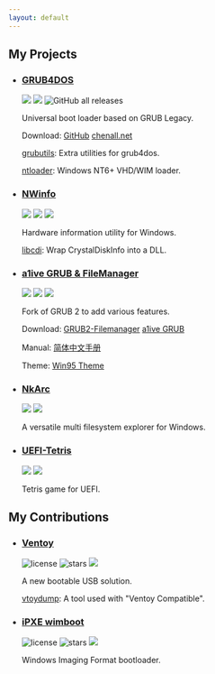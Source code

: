```yaml
---
layout: default
---
```


## My Projects

- ### [GRUB4DOS](https://github.com/chenall/grub4dos)

  ![](https://img.shields.io/github/license/chenall/grub4dos) ![](https://img.shields.io/github/stars/chenall/grub4dos?style=flat) ![GitHub all releases](https://img.shields.io/github/downloads/chenall/grub4dos/total)

  Universal boot loader based on GRUB Legacy.

  Download: [GitHub](https://github.com/chenall/grub4dos/releases) [chenall.net](http://grub4dos.chenall.net/)

  [grubutils](https://github.com/chenall/grubutils): Extra utilities for grub4dos.

  [ntloader](https://github.com/grub4dos/ntloader): Windows NT6+ VHD/WIM loader.

- ### [NWinfo](https://a1ive.github.io/nwinfo)

  ![](https://img.shields.io/github/license/a1ive/nwinfo) ![](https://img.shields.io/github/stars/a1ive/nwinfo?style=flat) ![](https://img.shields.io/github/downloads/a1ive/nwinfo/total.svg)

  Hardware information utility for Windows.

  [libcdi](https://github.com/a1ive/libcdi): Wrap CrystalDiskInfo into a DLL.

- ### [a1ive GRUB & FileManager](https://github.com/a1ive/grub2-filemanager)

  ![](https://img.shields.io/github/license/a1ive/grub2-filemanager) ![](https://img.shields.io/github/stars/a1ive/grub2-filemanager?style=flat) ![](https://img.shields.io/github/downloads/a1ive/grub2-filemanager/total)

  Fork of GRUB 2 to add various features.

  Download: [GRUB2-Filemanager](https://github.com/a1ive/grub2-filemanager/releases) [a1ive GRUB](https://github.com/a1ive/grub/releases/tag/latest) 

  Manual: [简体中文手册](./grub2_zh.html) 

  Theme: [Win95 Theme](https://github.com/a1ive/grub-theme-win95)

- ### [NkArc](https://github.com/a1ive/NkArc)

  ![](https://img.shields.io/github/license/a1ive/NkArc) ![](https://img.shields.io/github/stars/a1ive/NkArc?style=flat)

  A versatile multi filesystem explorer for Windows.

- ### [UEFI-Tetris](https://github.com/a1ive/uefi-tetris)

  ![](https://img.shields.io/github/license/a1ive/uefi-tetris) ![](https://img.shields.io/github/stars/a1ive/uefi-tetris?style=flat)

  Tetris game for UEFI.

## My Contributions

- ### [Ventoy](https://github.com/ventoy/Ventoy)

  ![license](https://img.shields.io/github/license/ventoy/Ventoy) ![stars](https://img.shields.io/github/stars/ventoy/Ventoy?style=flat) ![](https://img.shields.io/github/downloads/ventoy/Ventoy/total.svg)

  A new bootable USB solution.

  [vtoydump](https://github.com/ventoy/vtoydump): A tool used with "Ventoy Compatible".

- ### [iPXE wimboot](https://github.com/ipxe/wimboot)

  ![license](https://img.shields.io/github/license/ipxe/wimboot) ![stars](https://img.shields.io/github/stars/ipxe/wimboot?style=flat) ![](https://img.shields.io/github/downloads/ipxe/wimboot/total.svg)

  Windows Imaging Format bootloader.
